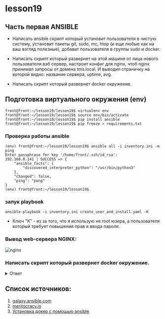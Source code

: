 # lesson19



## Часть первая ANSIBLE

  -   Написать ansible скрипт который установит пользователя в чистую систему, установит пакеты git, sudo, mc, htop (и еще любые как на ваш взгляд полезные), добавит пользователя в группы sudo и docker.

  -   Написать скрипт который развернет на этой машине от лица нового пользователя вэб сервер, настроит конфиг для nginx, чтоб nginx принимал запросы от домена tms.local. И выводил страничку на которой видно: название сервера, uptime, avg.

   -  Написать скрипт который развернет docker окружение.

## Подготовка виртуального окружения (env)
```shell
front@front:~/lesson19/lesson19$ virtualenv env
front@front:~/lesson19/lesson19$ source env/bin/activate
front@front:~/lesson19/lesson19$ pip install ansible
front@front:~/lesson19/lesson19$ pip freeze > requirements.txt
```

### Проверка работы ansible
```shell
(env) front@front:~/lesson19/lesson19$ ansible all -i inventory.ini -m ping
Enter passphrase for key '/home/front/.ssh/id_rsa': 
192.168.0.141 | SUCCESS => {
    "ansible_facts": {
        "discovered_interpreter_python": "/usr/bin/python3"
    },
    "changed": false,
    "ping": "pong"
}
(env) front@front:~/lesson19/lesson19$ 
```
### запук playbook
```shell
ansible-playbook -i inventory.ini create_user_and_install.yaml -K
```
- Ключ "К" - из за того, что я использую не root юзера, а пользователя который требует повышения прав и ввода пароля.

### Вывод web-сервера NGINX:
![nginx](https://i.ibb.co/0tjmqd6/image.png)


### Написать скрипт который развернет docker окружение.

<details><summary>Ответ</summary>
<p>

#### Выполним в терминале inux

```shell
   ansible-galaxy collection install community.docker
```
#### Вывод команды
```shell
(env) front@front:~/lesson19/lesson19$ ansible-galaxy collection install community.docker
Starting galaxy collection install process
Process install dependency map
Starting collection install process
Downloading https://galaxy.ansible.com/download/community-docker-3.4.0.tar.gz to /home/front/.ansible/tmp/ansible-local-69857vso5_fb8/tmppijsz9ny/community-docker-3.4.0-447l8xzl
Installing 'community.docker:3.4.0' to '/home/front/.ansible/collections/ansible_collections/community/docker'
community.docker:3.4.0 was installed successfully
```
- На данный момнет конечно не особо понятно, что делать с данной комнадой, есть ссылка на [оф репозиторий](https://github.com/ansible-collections/community.docker) данного модуля, где описаны команды.
Но я нашел более простой способ устновки docker, который описан в "Список источников:03".
</p>
</details>


## Список источников:

01. [galaxy.ansible.com](https://galaxy.ansible.com/)
02. [meritocracy.is](https://meritocracy.is/blog/2017/07/24/manage-nginx-configurations-ansible/)
03. [Установка докер с помощью ansible](https://www.digitalocean.com/community/tutorials/how-to-use-ansible-to-install-and-set-up-docker-on-ubuntu-20-04)